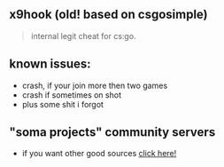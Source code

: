 ## x9hook (old! based on csgosimple)
> internal legit cheat for cs:go.

## known issues:

  - crash, if your join more then two games
  - crash if sometimes on shot
  - plus some shit i forgot

## "soma projects" community servers

- if you want other good sources [click here!](https://discord.gg/np3qN9sjCb)
